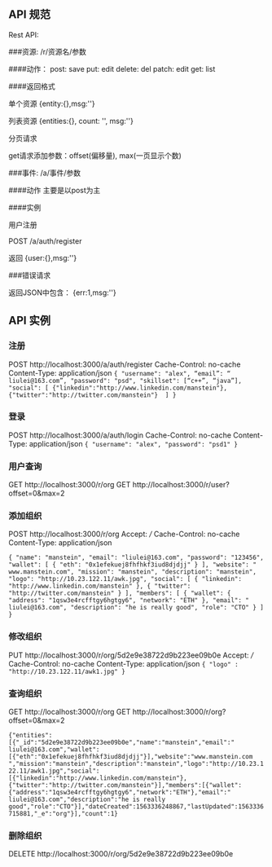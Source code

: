 ## API 规范
Rest API:

###资源: /r/资源名/参数

####动作：
post: save
put: edit
delete: del
patch: edit
get: list

####返回格式

单个资源
{entity:{},msg:''}

列表资源
{entities:{}, count: '', msg:''}

分页请求

get请求添加参数：offset(偏移量), max(一页显示个数)



###事件: /a/事件/参数

####动作
主要是以post为主

####实例

用户注册

POST /a/auth/register

返回
{user:{},msg:''}


###错误请求

返回JSON中包含：
{err:1,msg:''}



## API 实例
### 注册
POST http://localhost:3000/a/auth/register
Cache-Control: no-cache
Content-Type: application/json
`
{
  "username": "alex",
  “email”: “​liulei@163.com​”,
  "password": "psd",
  "skillset": [“c++”, “java”], 
  "social": [
      {"linkedin":"http://www.linkedin.com/manstein"},
      {"twitter":"http://twitter.com/manstein"} 
  ]
}
`


### 登录

POST http://localhost:3000/a/auth/login
Cache-Control: no-cache
Content-Type: application/json
`
{
  "username": "alex",
  "password": "psd1"
}
`

### 用户查询
GET http://localhost:3000/r/org
GET http://localhost:3000/r/user?offset=0&max=2

### 添加组织

POST http://localhost:3000/r/org
Accept: */*
Cache-Control: no-cache
Content-Type: application/json

`
{
  "name": "manstein",
  "email": "​liulei@163.com​",
  "password": "123456",
  "wallet": [
    {
      "eth": "0x1efekuej8fhfhkf3iud8djdjj"
    }
  ],
  "website": "​www.manstein.com​",
  "mission": "manstein",
  "description": "manstein",
  "logo": "http://10.23.122.11/awk.jpg",
  "social": [
    {
      "linkedin": "http://www.linkedin.com/manstein"
    },
    {
      "twitter": "http://twitter.com/manstein"
    }
  ],
  "members": [
    {
      "wallet": {
        "address": "1qsw3e4rcfftgy6hgtgy6",
        "network": "ETH"
      },
      "email": "​liulei@163.com​",
      "description": "he is really good",
      "role": "CTO"
    }
  ]
}
`

### 修改组织

PUT http://localhost:3000/r/org/5d2e9e38722d9b223ee09b0e
Accept: */*
Cache-Control: no-cache
Content-Type: application/json
`
{
  "logo" : "http://10.23.122.11/awk1.jpg"
}
`

### 查询组织

GET http://localhost:3000/r/org
GET http://localhost:3000/r/org?offset=0&max=2

`
{"entities":[{"_id":"5d2e9e38722d9b223ee09b0e","name":"manstein","email":"​liulei@163.com​","wallet":[{"eth":"0x1efekuej8fhfhkf3iud8djdjj"}],"website":"​www.manstein.com​","mission":"manstein","description":"manstein","logo":"http://10.23.122.11/awk1.jpg","social":[{"linkedin":"http://www.linkedin.com/manstein"},{"twitter":"http://twitter.com/manstein"}],"members":[{"wallet":{"address":"1qsw3e4rcfftgy6hgtgy6","network":"ETH"},"email":"​liulei@163.com​","description":"he is really good","role":"CTO"}],"dateCreated":1563336248867,"lastUpdated":1563336715881,"_e":"org"}],"count":1}
`

### 删除组织

DELETE http://localhost:3000/r/org/5d2e9e38722d9b223ee09b0e


